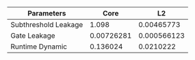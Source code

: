 | Parameters | Core | L2 |
| --- | --- | --- |
| Subthreshold Leakage | 1.098 | 0.00465773 |
| Gate Leakage | 0.00726281 | 0.000566123 |
| Runtime Dynamic | 0.136024 | 0.0210222 |
